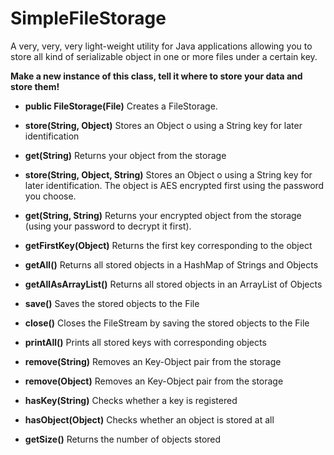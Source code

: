 # SimpleFileStorage
A very, very, very light-weight utility for Java applications allowing you to store all kind of serializable object in one or more files under a certain key.

**Make a new instance of this class, tell it where to store your data and store them!**
* **public FileStorage(File)** Creates a FileStorage.

* **store(String, Object)** Stores an Object o using a String key for later identification

* **get(String)** Returns your object from the storage

* **store(String, Object, String)** Stores an Object o using a String key for later identification. The object is AES encrypted first using the password you choose.

* **get(String, String)** Returns your encrypted object from the storage (using your password to decrypt it first).

* **getFirstKey(Object)** Returns the first key corresponding to the object

* **getAll()** Returns all stored objects in a HashMap of Strings and Objects

* **getAllAsArrayList()** Returns all stored objects in an ArrayList of Objects

* **save()** Saves the stored objects to the File

* **close()** Closes the FileStream by saving the stored objects to the File
 
* **printAll()** Prints all stored keys with corresponding objects

* **remove(String)** Removes an Key-Object pair from the storage

* **remove(Object)** Removes an Key-Object pair from the storage

* **hasKey(String)** Checks whether a key is registered

* **hasObject(Object)** Checks whether an object is stored at all

* **getSize()** Returns the number of objects stored
